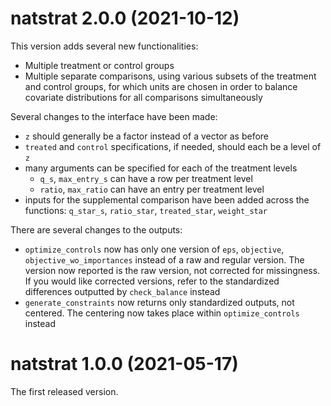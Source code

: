 # natstrat 2.0.0 (2021-10-12)

This version adds several new functionalities:
  * Multiple treatment or control groups
  * Multiple separate comparisons, using various subsets of the treatment and control groups,
  for which units are chosen in order to balance covariate distributions 
  for all comparisons simultaneously

Several changes to the interface have been made:

* `z` should generally be a factor instead of a vector as before
* `treated` and `control` specifications, if needed, should each be a level of `z`
* many arguments can be specified for each of the treatment levels
    * `q_s`, `max_entry_s` can have a row per treatment level
    * `ratio`, `max_ratio` can have an entry per treatment level
* inputs for the supplemental comparison have been added across the functions: `q_star_s`,
`ratio_star`, `treated_star`, `weight_star`
    
There are several changes to the outputs:

* `optimize_controls` now has only one version of `eps`, `objective`, `objective_wo_importances` 
instead of a raw and regular version. The version now reported is the raw version, not corrected
for missingness. If you would like corrected versions, refer to the standardized differences
outputted by `check_balance` instead
* `generate_constraints` now returns only standardized outputs, not centered. The centering
now takes place within `optimize_controls` instead



# natstrat 1.0.0 (2021-05-17)

The first released version.
